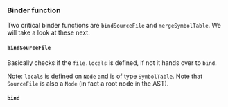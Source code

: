 ### Binder function
Two critical binder functions are `bindSourceFile` and `mergeSymbolTable`. We will take a look at these next.

#### `bindSourceFile`
Basically checks if the `file.locals` is defined, if not it hands over to `bind`.

Note: `locals` is defined on `Node` and is of type `SymbolTable`. Note that `SourceFile` is also a `Node` (in fact a root node in the AST).

#### `bind`